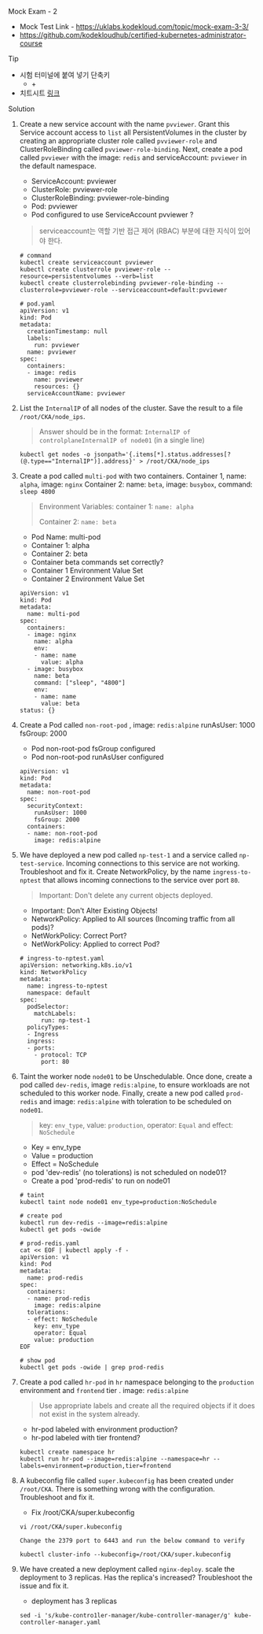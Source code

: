 Mock Exam - 2

- Mock Test Link - https://uklabs.kodekloud.com/topic/mock-exam-3-3/
- https://github.com/kodekloudhub/certified-kubernetes-administrator-course



Tip

- 시험 터미널에 붙여 넣기 단축키 
  - <shift> + <insert>
- 치트시트 [링크](https://kubernetes.io/ko/docs/reference/kubectl/cheatsheet/)



Solution

1. Create a new service account with the name `pvviewer`. Grant this Service account access to `list` all PersistentVolumes in the cluster by creating an appropriate cluster role called `pvviewer-role` and ClusterRoleBinding called `pvviewer-role-binding`.
   Next, create a pod called `pvviewer` with the image: `redis` and serviceAccount: `pvviewer` in the default namespace.

   - ServiceAccount: pvviewer
   - ClusterRole: pvviewer-role
   - ClusterRoleBinding: pvviewer-role-binding
   - Pod: pvviewer
   - Pod configured to use ServiceAccount pvviewer ?

   > serviceaccount는  역할 기반 접근 제어 (RBAC) 부분에 대한 지식이 있어야 한다.

   ```shell
   # command
   kubectl create serviceaccount pvviewer
   kubectl create clusterrole pvviewer-role --resource=persistentvolumes --verb=list
   kubectl create clusterrolebinding pvviewer-role-binding --clusterrole=pvviewer-role --serviceaccount=default:pvviewer
   
   # pod.yaml
   apiVersion: v1
   kind: Pod
   metadata:
     creationTimestamp: null
     labels:
       run: pvviewer
     name: pvviewer
   spec:
     containers:
     - image: redis
       name: pvviewer
       resources: {}
     serviceAccountName: pvviewer
   ```

   

2. List the `InternalIP` of all nodes of the cluster. Save the result to a file `/root/CKA/node_ips`.

   > Answer should be in the format: `InternalIP of controlplane`<space>`InternalIP of node01` (in a single line)

   ```shell
   kubectl get nodes -o jsonpath='{.items[*].status.addresses[?(@.type=="InternalIP")].address}' > /root/CKA/node_ips
   ```

   

3. Create a pod called `multi-pod` with two containers.
   Container 1, name: `alpha`, image: `nginx`
   Container 2: name: `beta`, image: `busybox`, command: `sleep 4800`

   > Environment Variables:
   > container 1:
   > `name: alpha`
   >
   > Container 2:
   > `name: beta`

   - Pod Name: multi-pod
   - Container 1: alpha
   - Container 2: beta
   - Container beta commands set correctly?
   - Container 1 Environment Value Set
   - Container 2 Environment Value Set

   ```shell
   apiVersion: v1
   kind: Pod
   metadata:
     name: multi-pod
   spec:
     containers:
     - image: nginx
       name: alpha
       env:
       - name: name
         value: alpha
     - image: busybox
       name: beta
       command: ["sleep", "4800"]
       env:
       - name: name
         value: beta
   status: {}
   ```

   

4. Create a Pod called `non-root-pod` , image: `redis:alpine`
   runAsUser: 1000
   fsGroup: 2000

   - Pod non-root-pod fsGroup configured
   - Pod non-root-pod runAsUser configured

   ```shell
   apiVersion: v1
   kind: Pod
   metadata:
     name: non-root-pod
   spec:
     securityContext:
       runAsUser: 1000
       fsGroup: 2000
     containers:
     - name: non-root-pod
       image: redis:alpine
   ```

   

5. We have deployed a new pod called `np-test-1` and a service called `np-test-service`. Incoming connections to this service are not working. Troubleshoot and fix it.
   Create NetworkPolicy, by the name `ingress-to-nptest` that allows incoming connections to the service over port `80`.

   > Important: Don't delete any current objects deployed.

   - Important: Don't Alter Existing Objects!
   - NetworkPolicy: Applied to All sources (Incoming traffic from all pods)?
   - NetWorkPolicy: Correct Port?
   - NetWorkPolicy: Applied to correct Pod?

   ```shell
   # ingress-to-nptest.yaml
   apiVersion: networking.k8s.io/v1
   kind: NetworkPolicy
   metadata:
     name: ingress-to-nptest
     namespace: default
   spec:
     podSelector:
       matchLabels:
         run: np-test-1
     policyTypes:
     - Ingress
     ingress:
     - ports:
       - protocol: TCP
         port: 80
   ```

   

6. Taint the worker node `node01` to be Unschedulable. Once done, create a pod called `dev-redis`, image `redis:alpine`, to ensure workloads are not scheduled to this worker node. Finally, create a new pod called `prod-redis` and image: `redis:alpine` with toleration to be scheduled on `node01`.

   > key: `env_type`, value: `production`, operator: `Equal` and effect: `NoSchedule`

   - Key = env_type
   - Value = production
   - Effect = NoSchedule
   - pod 'dev-redis' (no tolerations) is not scheduled on node01?
   - Create a pod 'prod-redis' to run on node01

   ```shell
   # taint
   kubectl taint node node01 env_type=production:NoSchedule
   
   # create pod
   kubectl run dev-redis --image=redis:alpine
   kubectl get pods -owide
   
   # prod-redis.yaml
   cat << EOF | kubectl apply -f -
   apiVersion: v1
   kind: Pod
   metadata:
     name: prod-redis
   spec:
     containers:
     - name: prod-redis
       image: redis:alpine
     tolerations:
     - effect: NoSchedule
       key: env_type
       operator: Equal
       value: production     
   EOF
   
   # show pod
   kubectl get pods -owide | grep prod-redis
   ```

   

7. Create a pod called `hr-pod` in `hr` namespace belonging to the `production` environment and `frontend` tier . image: `redis:alpine`

   > Use appropriate labels and create all the required objects if it does not exist in the system already.

   - hr-pod labeled with environment production?
   - hr-pod labeled with tier frontend?

   ```shell
   kubectl create namespace hr
   kubectl run hr-pod --image=redis:alpine --namespace=hr --labels=environment=production,tier=frontend
   ```

   

8. A kubeconfig file called `super.kubeconfig` has been created under `/root/CKA`. There is something wrong with the configuration. Troubleshoot and fix it.

   - Fix /root/CKA/super.kubeconfig

   ```shell
   vi /root/CKA/super.kubeconfig
   
   Change the 2379 port to 6443 and run the below command to verify
   
   kubectl cluster-info --kubeconfig=/root/CKA/super.kubeconfig     
   
   ```

   

9. We have created a new deployment called `nginx-deploy`. scale the deployment to 3 replicas. Has the replica's increased? Troubleshoot the issue and fix it.

   - deployment has 3 replicas

   ```shell
   sed -i 's/kube-contro1ler-manager/kube-controller-manager/g' kube-controller-manager.yaml
   ```

   



